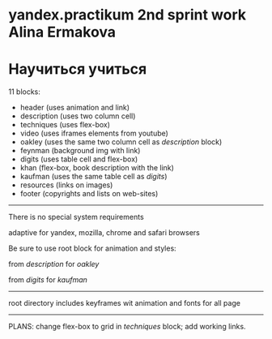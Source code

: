 yandex.practikum 2nd sprint work 
Alina Ermakova
================================

# Научиться учиться 

11 blocks:
* header (uses animation and link)
* description (uses two column cell)
* techniques (uses flex-box)
* video (uses iframes elements from youtube)
* oakley (uses the same two column cell as _description_ block)
* feynman (background img with link)
* digits (uses table cell and flex-box)
* khan  (flex-box, book  description with the link)
* kaufman (uses the same table cell as _digits_)
* resources (links on images)
* footer (copyrights and lists on web-sites)


 --------------------------------

 
 There is no special system requirements 

 adaptive for yandex, mozilla, chrome and safari browsers 

 Be sure to use root block for animation and styles: 

 from _description_ for _oakley_

 from _digits_ for _kaufman_

 ---------------------------------

 
 root directory includes keyframes wit animation and fonts for all page 


 ---------------------------------


 PLANS: change flex-box to grid in _techniques_ block; add working links.




